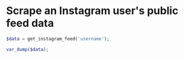 # Scrape an Instagram user's public feed data

```php
$data = get_instagram_feed('username');

var_dump($data);
```
